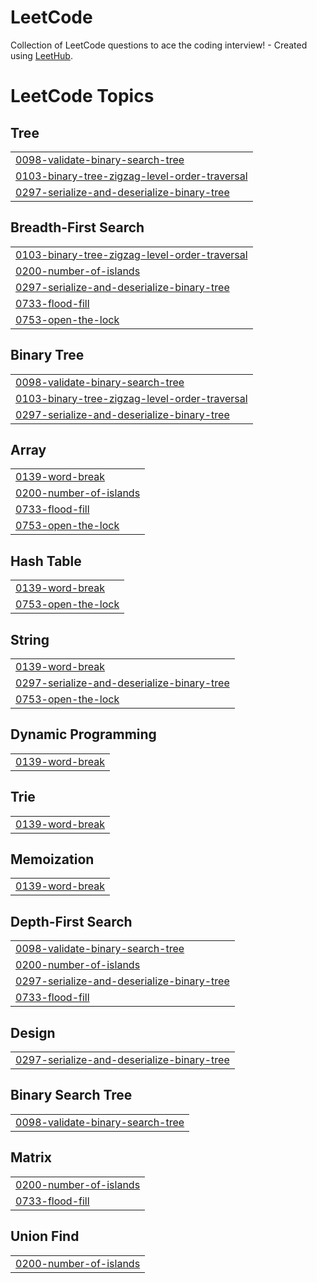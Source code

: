 # LeetCode
Collection of LeetCode questions to ace the coding interview! - Created using [LeetHub](https://github.com/QasimWani/LeetHub).

<!---LeetCode Topics Start-->
# LeetCode Topics
## Tree
|  |
| ------- |
| [0098-validate-binary-search-tree](https://github.com/zorg-kishlay/LeetCode/tree/master/0098-validate-binary-search-tree) |
| [0103-binary-tree-zigzag-level-order-traversal](https://github.com/zorg-kishlay/LeetCode/tree/master/0103-binary-tree-zigzag-level-order-traversal) |
| [0297-serialize-and-deserialize-binary-tree](https://github.com/zorg-kishlay/LeetCode/tree/master/0297-serialize-and-deserialize-binary-tree) |
## Breadth-First Search
|  |
| ------- |
| [0103-binary-tree-zigzag-level-order-traversal](https://github.com/zorg-kishlay/LeetCode/tree/master/0103-binary-tree-zigzag-level-order-traversal) |
| [0200-number-of-islands](https://github.com/zorg-kishlay/LeetCode/tree/master/0200-number-of-islands) |
| [0297-serialize-and-deserialize-binary-tree](https://github.com/zorg-kishlay/LeetCode/tree/master/0297-serialize-and-deserialize-binary-tree) |
| [0733-flood-fill](https://github.com/zorg-kishlay/LeetCode/tree/master/0733-flood-fill) |
| [0753-open-the-lock](https://github.com/zorg-kishlay/LeetCode/tree/master/0753-open-the-lock) |
## Binary Tree
|  |
| ------- |
| [0098-validate-binary-search-tree](https://github.com/zorg-kishlay/LeetCode/tree/master/0098-validate-binary-search-tree) |
| [0103-binary-tree-zigzag-level-order-traversal](https://github.com/zorg-kishlay/LeetCode/tree/master/0103-binary-tree-zigzag-level-order-traversal) |
| [0297-serialize-and-deserialize-binary-tree](https://github.com/zorg-kishlay/LeetCode/tree/master/0297-serialize-and-deserialize-binary-tree) |
## Array
|  |
| ------- |
| [0139-word-break](https://github.com/zorg-kishlay/LeetCode/tree/master/0139-word-break) |
| [0200-number-of-islands](https://github.com/zorg-kishlay/LeetCode/tree/master/0200-number-of-islands) |
| [0733-flood-fill](https://github.com/zorg-kishlay/LeetCode/tree/master/0733-flood-fill) |
| [0753-open-the-lock](https://github.com/zorg-kishlay/LeetCode/tree/master/0753-open-the-lock) |
## Hash Table
|  |
| ------- |
| [0139-word-break](https://github.com/zorg-kishlay/LeetCode/tree/master/0139-word-break) |
| [0753-open-the-lock](https://github.com/zorg-kishlay/LeetCode/tree/master/0753-open-the-lock) |
## String
|  |
| ------- |
| [0139-word-break](https://github.com/zorg-kishlay/LeetCode/tree/master/0139-word-break) |
| [0297-serialize-and-deserialize-binary-tree](https://github.com/zorg-kishlay/LeetCode/tree/master/0297-serialize-and-deserialize-binary-tree) |
| [0753-open-the-lock](https://github.com/zorg-kishlay/LeetCode/tree/master/0753-open-the-lock) |
## Dynamic Programming
|  |
| ------- |
| [0139-word-break](https://github.com/zorg-kishlay/LeetCode/tree/master/0139-word-break) |
## Trie
|  |
| ------- |
| [0139-word-break](https://github.com/zorg-kishlay/LeetCode/tree/master/0139-word-break) |
## Memoization
|  |
| ------- |
| [0139-word-break](https://github.com/zorg-kishlay/LeetCode/tree/master/0139-word-break) |
## Depth-First Search
|  |
| ------- |
| [0098-validate-binary-search-tree](https://github.com/zorg-kishlay/LeetCode/tree/master/0098-validate-binary-search-tree) |
| [0200-number-of-islands](https://github.com/zorg-kishlay/LeetCode/tree/master/0200-number-of-islands) |
| [0297-serialize-and-deserialize-binary-tree](https://github.com/zorg-kishlay/LeetCode/tree/master/0297-serialize-and-deserialize-binary-tree) |
| [0733-flood-fill](https://github.com/zorg-kishlay/LeetCode/tree/master/0733-flood-fill) |
## Design
|  |
| ------- |
| [0297-serialize-and-deserialize-binary-tree](https://github.com/zorg-kishlay/LeetCode/tree/master/0297-serialize-and-deserialize-binary-tree) |
## Binary Search Tree
|  |
| ------- |
| [0098-validate-binary-search-tree](https://github.com/zorg-kishlay/LeetCode/tree/master/0098-validate-binary-search-tree) |
## Matrix
|  |
| ------- |
| [0200-number-of-islands](https://github.com/zorg-kishlay/LeetCode/tree/master/0200-number-of-islands) |
| [0733-flood-fill](https://github.com/zorg-kishlay/LeetCode/tree/master/0733-flood-fill) |
## Union Find
|  |
| ------- |
| [0200-number-of-islands](https://github.com/zorg-kishlay/LeetCode/tree/master/0200-number-of-islands) |
<!---LeetCode Topics End-->